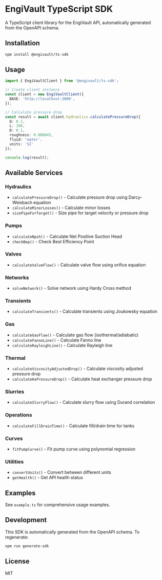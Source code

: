 # EngiVault TypeScript SDK

A TypeScript client library for the EngiVault API, automatically generated from the OpenAPI schema.

## Installation

```bash
npm install @engivault/ts-sdk
```

## Usage

```typescript
import { EngiVaultClient } from '@engivault/ts-sdk';

// Create client instance
const client = new EngiVaultClient({
  BASE: 'http://localhost:3000',
});

// Calculate pressure drop
const result = await client.hydraulics.calculatePressureDrop({
  Q: 0.1,
  L: 100,
  D: 0.1,
  roughness: 0.000045,
  fluid: 'water',
  units: 'SI'
});

console.log(result);
```

## Available Services

### Hydraulics
- `calculatePressureDrop()` - Calculate pressure drop using Darcy-Weisbach equation
- `calculateMinorLosses()` - Calculate minor losses
- `sizePipeForTarget()` - Size pipe for target velocity or pressure drop

### Pumps
- `calculateNpsh()` - Calculate Net Positive Suction Head
- `checkBep()` - Check Best Efficiency Point

### Valves
- `calculateValveFlow()` - Calculate valve flow using orifice equation

### Networks
- `solveNetwork()` - Solve network using Hardy Cross method

### Transients
- `calculateTransients()` - Calculate transients using Joukowsky equation

### Gas
- `calculateGasFlow()` - Calculate gas flow (isothermal/adiabatic)
- `calculateFannoLine()` - Calculate Fanno line
- `calculateRayleighLine()` - Calculate Rayleigh line

### Thermal
- `calculateViscosityAdjustedDrop()` - Calculate viscosity adjusted pressure drop
- `calculateHxPressureDrop()` - Calculate heat exchanger pressure drop

### Slurries
- `calculateSlurryFlow()` - Calculate slurry flow using Durand correlation

### Operations
- `calculateFillDrainTime()` - Calculate fill/drain time for tanks

### Curves
- `fitPumpCurve()` - Fit pump curve using polynomial regression

### Utilities
- `convertUnits()` - Convert between different units
- `getHealth()` - Get API health status

## Examples

See `example.ts` for comprehensive usage examples.

## Development

This SDK is automatically generated from the OpenAPI schema. To regenerate:

```bash
npm run generate-sdk
```

## License

MIT
